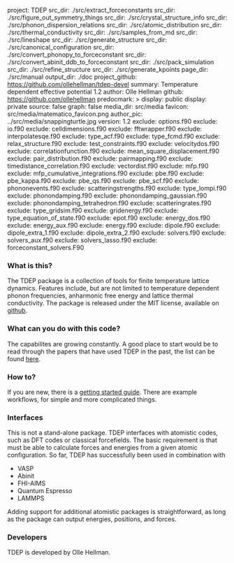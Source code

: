 project: TDEP
src_dir: ./src/extract_forceconstants
src_dir: ./src/figure_out_symmetry_things
src_dir: ./src/crystal_structure_info
src_dir: ./src/phonon_dispersion_relations
src_dir: ./src/atomic_distribution
src_dir: ./src/thermal_conductivity
src_dir: ./src/samples_from_md
src_dir: ./src/lineshape
src_dir: ./src/generate_structure
src_dir: ./src/canonical_configuration
src_dir: ./src/convert_phonopy_to_forceconstant
src_dir: ./src/convert_abinit_ddb_to_forceconstant
src_dir: ./src/pack_simulation
src_dir: ./src/refine_structure
src_dir: ./src/generate_kpoints
page_dir: ./src/manual
output_dir: ./doc
project_github: https://github.com/ollehellman/tdep-devel
summary: Temperature dependent effective potential 1.2
author: Olle Hellman
github: https://github.com/ollehellman
predocmark: >
display: public
display: private
source: false
graph: false
media_dir: src/media
favicon: src/media/matematico_favicon.png
author_pic: ../src/media/snappingturtle.jpg
version: 1.2
exclude: options.f90
exclude: io.f90
exclude: celldimensions.f90
exclude: fftwrapper.f90
exclude: interpolatesqe.f90
exclude: type_acf.f90
exclude: type_fcmd.f90
exclude: relax_structure.f90
exclude: test_constraints.f90
exclude: velocitydos.f90
exclude: correlationfunction.f90
exclude: mean_square_displacement.f90
exclude: pair_distribution.f90
exclude: pairmapping.f90
exclude: timedistance_correlation.f90
exclude: vectordist.f90
exclude: mfp.f90
exclude: mfp_cumulative_integrations.f90
exclude: pbe.f90
exclude: pbe_kappa.f90
exclude: pbe_qs.f90
exclude: pbe_scf.f90
exclude: phononevents.f90
exclude: scatteringstrengths.f90
exclude: type_lompi.f90
exclude: phonondamping.f90
exclude: phonondamping_gaussian.f90
exclude: phonondamping_tetrahedron.f90
exclude: scatteringrates.f90
exclude: type_gridsim.f90
exclude: gridenergy.f90
exclude: type_equation_of_state.f90
exclude: epot.f90
exclude: energy_dos.f90
exclude: energy_aux.f90
exclude: energy.f90
exclude: dipole.f90
exclude: dipole_extra_1.f90
exclude: dipole_extra_2.f90
exclude: solvers.f90
exclude: solvers_aux.f90
exclude: solvers_lasso.f90
exclude: forceconstant_solvers.F90

### What is this?

The TDEP package is a collection of tools for finite temperature lattice dynamics. Features include, but are not limited to temperature dependent phonon frequencies, anharmonic free energy and lattice thermal conductivity. The package is released under the MIT license, available on [github](http://github.com/ollehellman/tdep-devel).

### What can you do with this code?

The capabilites are growing constantly. A good place to start would be to read through the papers that have used TDEP in the past, the list can be found [here](page/9_publications.html).

### How to?

If you are new, there is a [getting started guide](page/index.html). There are example workflows, for simple and more complicated things.

### Interfaces

This is not a stand-alone package. TDEP interfaces with atomistic codes, such as DFT codes or classical forcefields. The basic requirement is that must be able to calculate forces and energies from a given atomic configuration. So far, TDEP has successfully been used in combination with

* VASP
* Abinit
* FHI-AIMS
* Quantum Espresso
* LAMMPS

Adding support for additional atomistic packages is straightforward, as long as the package can output energies, positions, and forces.

### Developers

TDEP is developed by Olle Hellman.

<!--
 Here are [all](lists/notelist.html) TODOs that are left.
-->
